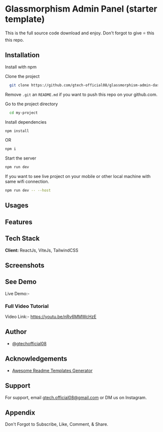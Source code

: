 
# Glassmorphism Admin Panel (starter template)

This is the full source code download and enjoy. Don't forgot to give ⭐ this this repo.



## Installation

Install with npm

Clone the project

```bash
  git clone https://github.com/gtech-official08/glassmorphism-admin-dashboard.git
```

Remove `.git` an `README.md` if you want to push this repo on your github.com.

Go to the project directory

```bash
  cd my-project
```

Install dependencies

``` bash
npm install
```
OR 

```bash
npm i
```

Start the server

``` bash
npm run dev
```

If you want to see live project on your mobile or other local machine with same wifi connection.

```bash
npm run dev -- --host
```


## Usages



## Features



## Tech Stack

**Client:** ReactJs, ViteJs, TailwindCSS


## Screenshots


## See Demo

Live Demo:- 


### Full Video Tutorial
Video Link:- https://youtu.be/nRv6MMWcHzE


## Author

- [@gtechofficial08](https://github.com/gtech-official08)


## Acknowledgements

 - [Awesome Readme Templates Generator](https://readme.so/)


## Support

For support, email gtech.official08@gmail.com or DM us on Instagram.


## Appendix

Don't Forgot to Subscribe, Like, Comment, & Share.




